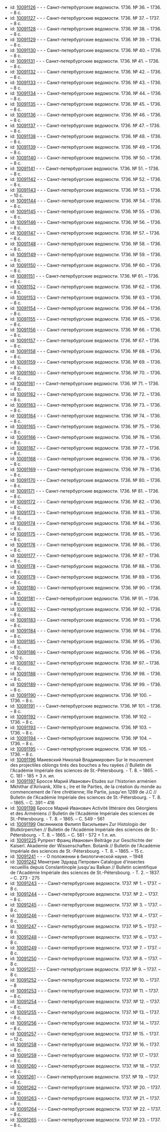 <ul>
<li>id: <a href="http://books.e-heritage.ru/book/10091126">10091126</a>	- - - Санкт-петербургские ведомости. 1736. № 36. – 1736. – 8 с.</li>
<li>id: <a href="http://books.e-heritage.ru/book/10091127">10091127</a>	- - - Санкт-петербургские ведомости. 1736. № 37. – 1737. – 8 с.</li>
<li>id: <a href="http://books.e-heritage.ru/book/10091128">10091128</a>	- - - Санкт-петербургские ведомости. 1736. № 38. – 1736. – 8 с.</li>
<li>id: <a href="http://books.e-heritage.ru/book/10091129">10091129</a>	- - - Санкт-петербургские ведомости. 1736. № 39. – 1736. – 8 с.</li>
<li>id: <a href="http://books.e-heritage.ru/book/10091130">10091130</a>	- - - Санкт-петербургские ведомости. 1736. № 40. – 1736. – 8 с.</li>
<li>id: <a href="http://books.e-heritage.ru/book/10091131">10091131</a>	- - - Санкт-петербургские ведомости. 1736. № 41. – 1736. – 8 с.</li>
<li>id: <a href="http://books.e-heritage.ru/book/10091132">10091132</a>	- - - Санкт-петербургские ведомости. 1736. № 42. – 1736. – 8 с.</li>
<li>id: <a href="http://books.e-heritage.ru/book/10091133">10091133</a>	- - - Санкт-петербургские ведомости. 1736. № 43. – 1736. – 8 с.</li>
<li>id: <a href="http://books.e-heritage.ru/book/10091134">10091134</a>	- - - Санкт-петербургские ведомости. 1736. № 44. – 1736. – 8 с.</li>
<li>id: <a href="http://books.e-heritage.ru/book/10091135">10091135</a>	- - - Санкт-петербургские ведомости. 1736. № 45. – 1736. – 8 с.</li>
<li>id: <a href="http://books.e-heritage.ru/book/10091136">10091136</a>	- - - Санкт-петербургские ведомости. 1736. № 46. – 1736. – 8 с.</li>
<li>id: <a href="http://books.e-heritage.ru/book/10091137">10091137</a>	- - - Санкт-петербургские ведомости. 1736. № 47. – 1736. – 8 с.</li>
<li>id: <a href="http://books.e-heritage.ru/book/10091138">10091138</a>	- - - Санкт-петербургские ведомости. 1736. № 48. – 1736. – 8 с.</li>
<li>id: <a href="http://books.e-heritage.ru/book/10091139">10091139</a>	- - - Санкт-петербургские ведомости. 1736. № 49. – 1736. – 8 с.</li>
<li>id: <a href="http://books.e-heritage.ru/book/10091140">10091140</a>	- - - Санкт-петербургские ведомости. 1736. № 50. – 1736. – 8 с.</li>
<li>id: <a href="http://books.e-heritage.ru/book/10091141">10091141</a>	- - - Санкт-петербургские ведомости. 1736. № 51. – 1736. – 8 с.</li>
<li>id: <a href="http://books.e-heritage.ru/book/10091142">10091142</a>	- - - Санкт-петербургские ведомости. 1736. № 52. – 1736. – 8 с.</li>
<li>id: <a href="http://books.e-heritage.ru/book/10091143">10091143</a>	- - - Санкт-петербургские ведомости. 1736. № 53. – 1736. – 10 с.</li>
<li>id: <a href="http://books.e-heritage.ru/book/10091144">10091144</a>	- - - Санкт-петербургские ведомости. 1736. № 54. – 1736. – 8 с.</li>
<li>id: <a href="http://books.e-heritage.ru/book/10091145">10091145</a>	- - - Санкт-петербургские ведомости. 1736. № 55. – 1736. – 8 с.</li>
<li>id: <a href="http://books.e-heritage.ru/book/10091146">10091146</a>	- - - Санкт-петербургские ведомости. 1736. № 56. – 1736. – 8 с.</li>
<li>id: <a href="http://books.e-heritage.ru/book/10091147">10091147</a>	- - - Санкт-петербургские ведомости. 1736. № 57. – 1736. – 8 с.</li>
<li>id: <a href="http://books.e-heritage.ru/book/10091148">10091148</a>	- - - Санкт-петербургские ведомости. 1736. № 58. – 1736. – 8 с.</li>
<li>id: <a href="http://books.e-heritage.ru/book/10091149">10091149</a>	- - - Санкт-петербургские ведомости. 1736. № 59. – 1736. – 8 с.</li>
<li>id: <a href="http://books.e-heritage.ru/book/10091150">10091150</a>	- - - Санкт-петербургские ведомости. 1736. № 60. – 1736. – 8 с.</li>
<li>id: <a href="http://books.e-heritage.ru/book/10091151">10091151</a>	- - - Санкт-петербургские ведомости. 1736. № 61. – 1736. – 8 с.</li>
<li>id: <a href="http://books.e-heritage.ru/book/10091152">10091152</a>	- - - Санкт-петербургские ведомости. 1736. № 62. – 1736. – 8 с.</li>
<li>id: <a href="http://books.e-heritage.ru/book/10091153">10091153</a>	- - - Санкт-петербургские ведомости. 1736. № 63. – 1736. – 8 с.</li>
<li>id: <a href="http://books.e-heritage.ru/book/10091154">10091154</a>	- - - Санкт-петербургские ведомости. 1736. № 64. – 1736. – 8 с.</li>
<li>id: <a href="http://books.e-heritage.ru/book/10091155">10091155</a>	- - - Санкт-петербургские ведомости. 1736. № 65. – 1736. – 8 с.</li>
<li>id: <a href="http://books.e-heritage.ru/book/10091156">10091156</a>	- - - Санкт-петербургские ведомости. 1736. № 66. – 1736. – 8 с.</li>
<li>id: <a href="http://books.e-heritage.ru/book/10091157">10091157</a>	- - - Санкт-петербургские ведомости. 1736. № 67. – 1736. – 8 с.</li>
<li>id: <a href="http://books.e-heritage.ru/book/10091158">10091158</a>	- - - Санкт-петербургские ведомости. 1736. № 68. – 1736. – 8 с.</li>
<li>id: <a href="http://books.e-heritage.ru/book/10091159">10091159</a>	- - - Санкт-петербургские ведомости. 1736. № 69. – 1736. – 8 с.</li>
<li>id: <a href="http://books.e-heritage.ru/book/10091160">10091160</a>	- - - Санкт-петербургские ведомости. 1736. № 70. – 1736. – 8 с.</li>
<li>id: <a href="http://books.e-heritage.ru/book/10091161">10091161</a>	- - - Санкт-петербургские ведомости. 1736. № 71. – 1736. – 8 с.</li>
<li>id: <a href="http://books.e-heritage.ru/book/10091162">10091162</a>	- - - Санкт-петербургские ведомости. 1736. № 72. – 1736. – 8 с.</li>
<li>id: <a href="http://books.e-heritage.ru/book/10091163">10091163</a>	- - - Санкт-петербургские ведомости. 1736. № 73. – 1736. – 8 с.</li>
<li>id: <a href="http://books.e-heritage.ru/book/10091164">10091164</a>	- - - Санкт-петербургские ведомости. 1736. № 74. – 1736. – 8 с.</li>
<li>id: <a href="http://books.e-heritage.ru/book/10091165">10091165</a>	- - - Санкт-петербургские ведомости. 1736. № 75. – 1736. – 8 с.</li>
<li>id: <a href="http://books.e-heritage.ru/book/10091166">10091166</a>	- - - Санкт-петербургские ведомости. 1736. № 76. – 1736. – 8 с.</li>
<li>id: <a href="http://books.e-heritage.ru/book/10091167">10091167</a>	- - - Санкт-петербургские ведомости. 1736. № 77. – 1736. – 8 с.</li>
<li>id: <a href="http://books.e-heritage.ru/book/10091168">10091168</a>	- - - Санкт-петербургские ведомости. 1736. № 78. – 1736. – 8 с.</li>
<li>id: <a href="http://books.e-heritage.ru/book/10091169">10091169</a>	- - - Санкт-петербургские ведомости. 1736. № 79. – 1736. – 8 с.</li>
<li>id: <a href="http://books.e-heritage.ru/book/10091170">10091170</a>	- - - Санкт-петербургские ведомости. 1736. № 80. – 1736. – 8 с.</li>
<li>id: <a href="http://books.e-heritage.ru/book/10091171">10091171</a>	- - - Санкт-петербургские ведомости. 1736. № 81. – 1736. – 8 с.</li>
<li>id: <a href="http://books.e-heritage.ru/book/10091172">10091172</a>	- - - Санкт-петербургские ведомости. 1736. № 82. – 1736. – 8 с.</li>
<li>id: <a href="http://books.e-heritage.ru/book/10091173">10091173</a>	- - - Санкт-петербургские ведомости. 1736. № 83. – 1736. – 8 с.</li>
<li>id: <a href="http://books.e-heritage.ru/book/10091174">10091174</a>	- - - Санкт-петербургские ведомости. 1736. № 84. – 1736. – 8 с.</li>
<li>id: <a href="http://books.e-heritage.ru/book/10091175">10091175</a>	- - - Санкт-петербургские ведомости. 1736. № 85. – 1736. – 8 с.</li>
<li>id: <a href="http://books.e-heritage.ru/book/10091176">10091176</a>	- - - Санкт-петербургские ведомости. 1736. № 86. – 1736. – 8 с.</li>
<li>id: <a href="http://books.e-heritage.ru/book/10091177">10091177</a>	- - - Санкт-петербургские ведомости. 1736. № 87. – 1736. – 8 с.</li>
<li>id: <a href="http://books.e-heritage.ru/book/10091178">10091178</a>	- - - Санкт-петербургские ведомости. 1736. № 88. – 1736. – 8 с.</li>
<li>id: <a href="http://books.e-heritage.ru/book/10091179">10091179</a>	- - - Санкт-петербургские ведомости. 1736. № 89. – 1736. – 8 с.</li>
<li>id: <a href="http://books.e-heritage.ru/book/10091180">10091180</a>	- - - Санкт-петербургские ведомости. 1736. № 90. – 1736. – 8 с.</li>
<li>id: <a href="http://books.e-heritage.ru/book/10091181">10091181</a>	- - - Санкт-петербургские ведомости. 1736. № 91. – 1736. – 8 с.</li>
<li>id: <a href="http://books.e-heritage.ru/book/10091182">10091182</a>	- - - Санкт-петербургские ведомости. 1736. № 92. – 1736. – 8 с.</li>
<li>id: <a href="http://books.e-heritage.ru/book/10091183">10091183</a>	- - - Санкт-петербургские ведомости. 1736. № 93. – 1736. – 8 с.</li>
<li>id: <a href="http://books.e-heritage.ru/book/10091184">10091184</a>	- - - Санкт-петербургские ведомости. 1736. № 94. – 1736. – 8 с.</li>
<li>id: <a href="http://books.e-heritage.ru/book/10091185">10091185</a>	- - - Санкт-петербургские ведомости. 1736. № 95. – 1736. – 8 с.</li>
<li>id: <a href="http://books.e-heritage.ru/book/10091186">10091186</a>	- - - Санкт-петербургские ведомости. 1736. № 96. – 1736. – 10 с.</li>
<li>id: <a href="http://books.e-heritage.ru/book/10091187">10091187</a>	- - - Санкт-петербургские ведомости. 1736. № 97. – 1736. – 8 с.</li>
<li>id: <a href="http://books.e-heritage.ru/book/10091188">10091188</a>	- - - Санкт-петербургские ведомости. 1736. № 98. – 1736. – 8 с.</li>
<li>id: <a href="http://books.e-heritage.ru/book/10091189">10091189</a>	- - - Санкт-петербургские ведомости. 1736. № 99. – 1736. – 8 с.</li>
<li>id: <a href="http://books.e-heritage.ru/book/10091190">10091190</a>	- - - Санкт-петербургские ведомости. 1736. № 100. – 1736. – 8 с.</li>
<li>id: <a href="http://books.e-heritage.ru/book/10091191">10091191</a>	- - - Санкт-петербургские ведомости. 1736. № 101. – 1736. – 8 с.</li>
<li>id: <a href="http://books.e-heritage.ru/book/10091192">10091192</a>	- - - Санкт-петербургские ведомости. 1736. № 102. – 1736. – 8 с.</li>
<li>id: <a href="http://books.e-heritage.ru/book/10091193">10091193</a>	- - - Санкт-петербургские ведомости. 1736. № 103. – 1736. – 8 с.</li>
<li>id: <a href="http://books.e-heritage.ru/book/10091194">10091194</a>	- - - Санкт-петербургские ведомости. 1736. № 104. – 1736. – 8 с.</li>
<li>id: <a href="http://books.e-heritage.ru/book/10091195">10091195</a>	- - - Санкт-петербургские ведомости. 1736. № 105. – 1736. – 8 с.</li>
<li>id: <a href="http://books.e-heritage.ru/book/10091196">10091196</a>	Маиевский Николай Владимирович Sur le mouvement des projectiles oblongs tirés des bouches a feu rayées // Bulletin de l'Académie Impériale des sciences de St.-Pétersbourg. - T. 8. – 1865. – С. 181 - 185 + 3 л. ил.</li>
<li>id: <a href="http://books.e-heritage.ru/book/10091197">10091197</a>	Броссе Марий Иванович Etudes sur l'historien arménien Mkhithar d'Airivank, XIIIe s.; Ire et IIe Parties, de la création du monde au commencement de l'ère chrétienne; IIIe Partie, jusqu'en 1289 de J.C // Bulletin de l'Académie Impériale des sciences de St.-Pétersbourg. - T. 8. – 1865. – С. 391 – 416</li>
<li>id: <a href="http://books.e-heritage.ru/book/10091198">10091198</a>	Броссе Марий Иванович Activité littéraire des Géorgiens et des Arméniens // Bulletin de l'Académie Impériale des sciences de St.-Pétersbourg. - T. 8. – 1865. – С. 549 - 561</li>
<li>id: <a href="http://books.e-heritage.ru/book/10091199">10091199</a>	Овсянников Филипп Васильевич Zur Histologio der Blutkörperchen // Bulletin de l'Académie Impériale des sciences de St.-Pétersbourg. - T. 8. – 1865. – С. 561 - 572 + 1 л. ил.</li>
<li>id: <a href="http://books.e-heritage.ru/book/10091225">10091225</a>	Рупрехт Франц Иванович Beiträge zur Geschichte der Kaiserl. Akademie der Wissenschaften. Botanik // Bulletin de l'Académie Impériale des sciences de St.-Pétersbourg. - T. 8. – 1865. – 15 c.</li>
<li>id: <a href="http://books.e-heritage.ru/book/10091241">10091241</a>	- - - О положении в биологической науке. – 1948</li>
<li>id: <a href="http://books.e-heritage.ru/book/10091242">10091242</a>	Менетрие Эдуард Петрович Catalogue d'insectes recueillis depuis Conslantinople jusqu'au Balkan // Bulletin scientifique de l'Académie Impériale des sciences de St.-Pétersbourg. - T. 2. – 1837. – C. 273 - 275</li>
<li>id: <a href="http://books.e-heritage.ru/book/10091243">10091243</a>	- - - Санкт-петербургские ведомости. 1737. № 1. – 1737. – 8 с.</li>
<li>id: <a href="http://books.e-heritage.ru/book/10091244">10091244</a>	- - - Санкт-петербургские ведомости. 1737. № 2. – 1737. – 8 с.</li>
<li>id: <a href="http://books.e-heritage.ru/book/10091245">10091245</a>	- - - Санкт-петербургские ведомости. 1737. № 3. – 1737. – 8 с.</li>
<li>id: <a href="http://books.e-heritage.ru/book/10091246">10091246</a>	- - - Санкт-петербургские ведомости. 1737. № 4. – 1737. – 8 с.</li>
<li>id: <a href="http://books.e-heritage.ru/book/10091247">10091247</a>	- - - Санкт-петербургские ведомости. 1737. № 5. – 1737. – 8 с.</li>
<li>id: <a href="http://books.e-heritage.ru/book/10091248">10091248</a>	- - - Санкт-петербургские ведомости. 1737. № 6. – 1737. – 8 с.</li>
<li>id: <a href="http://books.e-heritage.ru/book/10091249">10091249</a>	- - - Санкт-петербургские ведомости. 1737. № 7. – 1737. – 8 с.</li>
<li>id: <a href="http://books.e-heritage.ru/book/10091250">10091250</a>	- - - Санкт-петербургские ведомости. 1737. № 8. – 1737. – 8 с.</li>
<li>id: <a href="http://books.e-heritage.ru/book/10091251">10091251</a>	- - - Санкт-петербургские ведомости. 1737. № 9. – 1737. – 8 с.</li>
<li>id: <a href="http://books.e-heritage.ru/book/10091252">10091252</a>	- - - Санкт-петербургские ведомости. 1737. № 10. – 1737. – 8</li>
<li>id: <a href="http://books.e-heritage.ru/book/10091253">10091253</a>	- - - Санкт-петербургские ведомости. 1737. № 11. – 1737. – 8 с.</li>
<li>id: <a href="http://books.e-heritage.ru/book/10091254">10091254</a>	- - - Санкт-петербургские ведомости. 1737. № 12. – 1737. – 8 с.</li>
<li>id: <a href="http://books.e-heritage.ru/book/10091255">10091255</a>	- - - Санкт-петербургские ведомости. 1737. № 13. – 1737. – 8 с.</li>
<li>id: <a href="http://books.e-heritage.ru/book/10091256">10091256</a>	- - - Санкт-петербургские ведомости. 1737. № 14. – 1737. – 8 с.</li>
<li>id: <a href="http://books.e-heritage.ru/book/10091257">10091257</a>	- - - Санкт-петербургские ведомости. 1737. № 15. – 1737. – 12 с.</li>
<li>id: <a href="http://books.e-heritage.ru/book/10091258">10091258</a>	- - - Санкт-петербургские ведомости. 1737. № 16. – 1737. – 8 с.</li>
<li>id: <a href="http://books.e-heritage.ru/book/10091259">10091259</a>	- - - Санкт-петербургские ведомости. 1737. № 17. – 1737. – 8 с.</li>
<li>id: <a href="http://books.e-heritage.ru/book/10091260">10091260</a>	- - - Санкт-петербургские ведомости. 1737. № 18. – 1737. – 8 с.</li>
<li>id: <a href="http://books.e-heritage.ru/book/10091261">10091261</a>	- - - Санкт-петербургские ведомости. 1737. № 19. – 1737. – 8 с.</li>
<li>id: <a href="http://books.e-heritage.ru/book/10091262">10091262</a>	- - - Санкт-петербургские ведомости. 1737. № 20. – 1737. – 8 с.</li>
<li>id: <a href="http://books.e-heritage.ru/book/10091263">10091263</a>	- - - Санкт-петербургские ведомости. 1737. № 21. – 1737. – 8 с.</li>
<li>id: <a href="http://books.e-heritage.ru/book/10091264">10091264</a>	- - - Санкт-петербургские ведомости. 1737. № 22. – 1737. – 8 с.</li>
<li>id: <a href="http://books.e-heritage.ru/book/10091265">10091265</a>	- - - Санкт-петербургские ведомости. 1737. № 23. – 1737. – 8 с.</li>
</ul>

